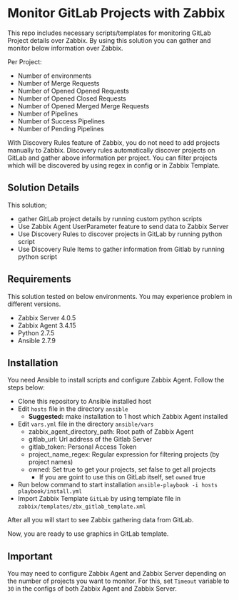 # Monitor GitLab Projects with Zabbix
This repo includes necessary scripts/templates for monitoring GitLab Project details over Zabbix.
By using this solution you can gather and monitor below information over Zabbix.

Per Project:
- Number of environments
- Number of Merge Requests
- Number of Opened Opened Requests
- Number of Opened Closed Requests
- Number of Opened Merged Merge Requests
- Number of Pipelines
- Number of Success Pipelines
- Number of Pending Pipelines

With Discovery Rules feature of Zabbix, you do not need to add projects manually to Zabbix.
Discovery rules automatically discover projects on GitLab and gather above information per project.
You can filter projects which will be discovered by using regex in config or in Zabbix Template.

## Solution Details
This solution;
 - gather GitLab project details by running custom python scripts
 - Use Zabbix Agent UserParameter feature to send data to Zabbix Server
 - Use Discovery Rules to discover projects in GitLab by running python script
 - Use Discovery Rule Items to gather information from Gitlab by running python script
 
## Requirements
This solution tested on below environments. You may experience problem in different versions.
- Zabbix Server 4.0.5
- Zabbix Agent 3.4.15
- Python 2.7.5
- Ansible 2.7.9

## Installation
You need Ansible to install scripts and configure Zabbix Agent. Follow the steps below:

* Clone this repository to Ansible installed host
* Edit ```hosts``` file in the directory ```ansible```
    *  **Suggested:** make installation to 1 host which Zabbix Agent installed
* Edit ```vars.yml``` file in the directory ```ansible/vars```
    * zabbix_agent_directory_path: Root path of Zabbix Agent
    * gitlab_url: Url address of the Gitlab Server
    * gitlab_token: Personal Access Token
    * project_name_regex: Regular expression for filtering projects (by project names)
    * owned: Set true to get your projects, set false to get all projects
        * If you are goint to use this on GitLab itself, set ```owned``` true
* Run below command to start installation
```ansible-playbook -i hosts playbook/install.yml```
* Import Zabbix Template ```GitLab``` by using template file in ```zabbix/templates/zbx_gitlab_template.xml```

After all you will start to see Zabbix gathering data from GitLab.

Now, you are ready to use graphics in GitLab template.

## Important
You may need to configure Zabbix Agent and Zabbix Server depending on the number of projects you want to monitor.
For this, set ```Timeout``` variable to ```30``` in the configs of both Zabbix Agent and Zabbix Server.
